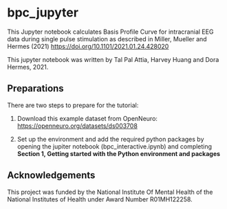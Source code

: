 # bpc_jupyter

This Jupyter notebook calculates Basis Profile Curve for intracranial EEG data during single pulse stimulation as described in Miller, Mueller and Hermes (2021) https://doi.org/10.1101/2021.01.24.428020

This jupyter notebook was written by Tal Pal Attia, Harvey Huang and Dora Hermes, 2021. 

## Preparations

There are two steps to prepare for the tutorial:

1. Download this example dataset from OpenNeuro: https://openneuro.org/datasets/ds003708

2. Set up the environment and add the required python packages by opening the jupiter notebook (bpc_interactive.ipynb) and completing **Section 1, Getting started with the Python environment and packages** 



## Acknowledgements
This project was funded by the National Institute Of Mental Health of the National Institutes of Health under Award Number R01MH122258.


